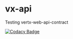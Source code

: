 # vx-api
Testing vertx-web-api-contract

[![Codacy Badge](https://api.codacy.com/project/badge/Grade/80de8b694dca4401bdfd8c41f858bca7)](https://www.codacy.com/app/javathought/vx-api?utm_source=github.com&amp;utm_medium=referral&amp;utm_content=javathought/vx-api&amp;utm_campaign=Badge_Grade)
